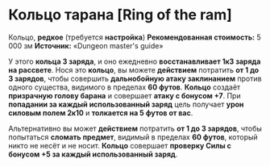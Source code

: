 # Кольцо тарана [Ring of the ram]

Кольцо, **редкое** (требуется **настройка**)
**Рекомендованная стоимость:** 5 000 зм
**Источник:** «Dungeon master's guide»

У этого **кольца 3 заряда**, и оно ежедневно **восстанавливает 1к3 заряда на рассвете**. Нося это **кольцо**, вы можете **действием** потратить **от 1 до 3 зарядов**, чтобы совершить **дальнобойную атаку заклинанием** против одного существа, видимого в пределах **60 футов**. **Кольцо** создаёт **призрачную голову барана** и совершает **атаку с бонусом +7**. При **попадании за каждый использованный заряд** цель получает **урон силовым полем 2к10** и **толкается на 5 футов от вас**.

Альтернативно вы может **действием** потратить **от 1 до 3 зарядов**, чтобы попытаться **сломать предмет**, видимый в пределах **60 футов**, который никто не несёт и не носит. **Кольцо** совершает **проверку Силы с бонусом +5 за каждый использованный заряд**.